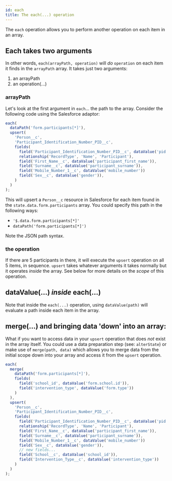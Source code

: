 ```yaml
---
id: each
title: The each(...) operation
---
```


The `each` operation allows you to perform another operation on each item in an
array.

## Each takes two arguments

In other words, `each(arrayPath, operation)` will _do_ `operation` on each item
it finds in the `arrayPath` array. It takes just two arguments:

1. an arrayPath
2. an operation(...)

### arrayPath

Let's look at the first argument in `each`... the path to the array. Consider
the following code using the Salesforce adaptor:

```js
each(
  dataPath('form.participants[*]'),
  upsert(
    'Person__c',
    'Participant_Identification_Number_PID__c',
    fields(
      field('Participant_Identification_Number_PID__c', dataValue('pid')),
      relationship('RecordType', 'Name', 'Participant'),
      field('First_Name__c', dataValue('participant_first_name')),
      field('Surname__c', dataValue('participant_surname')),
      field('Mobile_Number_1__c', dataValue('mobile_number'))
      field('Sex__c', dataValue('gender')),
    )
  )
);
```

This will upsert a `Person__c` resource in Salesforce for each item found in the
`state.data.form.participants` array. You could specify this path in the
following ways:

- `'$.data.form.participants[*]'`
- `dataPath('form.participants[*]')`

Note the JSON path syntax.

### the operation

If there are 5 participants in there, it will execute the `upsert` operation on
all 5 items, in sequence. `upsert` takes whatever arguments it takes normally
but it operates _inside_ the array. See below for more details on the _scope_ of
this operation.

## dataValue(...) _inside_ each(...)

Note that inside the `each(...)` operation, using `dataValue(path)` will
evaluate a path inside each item in the array.

## merge(...) and bringing data 'down' into an array:

What if you want to access data in your `upsert` operation that does _not_ exist
in the array itself. You could use a data preparation step (see: `alterState`)
or make use of `merge(path, data)` which allows you to merge data from the
initial scope down into your array and access it from the `upsert` operation.

```js
each(
  merge(
    dataPath('form.participants[*]'),
    fields(
      field('school_id', dataValue('form.school.id')),
      field('intervention_type', dataValue('form.type'))
    )
  ),
  upsert(
    'Person__c',
    'Participant_Identification_Number_PID__c',
    fields(
      field('Participant_Identification_Number_PID__c', dataValue('pid')),
      relationship('RecordType', 'Name', 'Participant'),
      field('First_Name__c', dataValue('participant_first_name')),
      field('Surname__c', dataValue('participant_surname')),
      field('Mobile_Number_1__c', dataValue('mobile_number'))
      field('Sex__c', dataValue('gender')),
      // new fields...
      field('School__c', dataValue('school_id')),
      field('Intervention_Type__c', dataValue('intervention_type'))
    )
  )
);
```
